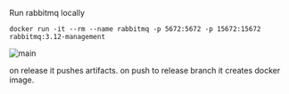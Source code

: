 
Run rabbitmq locally  

`docker run -it --rm --name rabbitmq -p 5672:5672 -p 15672:15672 rabbitmq:3.12-management
`

![main](https://github.com/svenkatareddy/spring-rabbitmq/actions/workflows/main-push.yaml/badge.svg)

on release it pushes artifacts. 
on push to release branch it creates docker image. 
